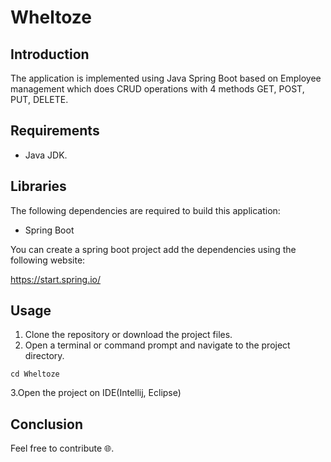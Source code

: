 # Wheltoze

## Introduction
The application is implemented using Java Spring Boot based on Employee management which does CRUD operations with 4 methods GET, POST, PUT, DELETE.

## Requirements
* Java JDK.

## Libraries
The following dependencies are required to build this application:
* Spring Boot

You can create a spring boot project add the dependencies using the following website:


https://start.spring.io/


## Usage
1. Clone the repository or download the project files.
2. Open a terminal or command prompt and navigate to the project directory.
  ```
  cd Wheltoze
  ```
3.Open the project on IDE(Intellij, Eclipse)

## Conclusion
Feel free to contribute 🌐️.
